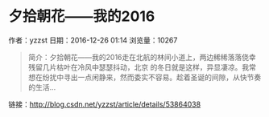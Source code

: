 # 夕拾朝花——我的2016
作者：yzzst
日期：2016-12-26 01:14
浏览量：10267
> 简介：夕拾朝花——我的2016走在北航的林间小道上，两边稀稀落落侥幸残留几片枯叶在冷风中瑟瑟抖动，北京 的冬日就是这样，异显凄凉。我常想在纷扰中寻出一点闲静来，然而委实不容易。趁着圣诞的间隙，从快节奏的生活...

 链接：http://blog.csdn.net/yzzst/article/details/53864038
